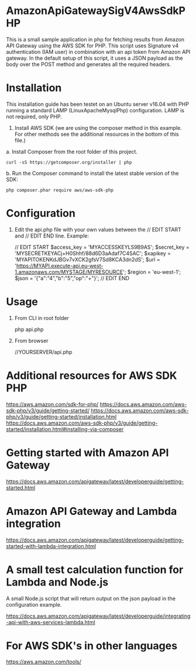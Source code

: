 # AmazonApiGatewaySigV4AwsSdkPHP
This is a small sample application in php for fetching results from Amazon API Gateway using the AWS SDK for PHP. This script uses Signature v4 authentication (IAM user) in combination with an api token from Amazon API gateway. In the default setup of this script, it uses a JSON payload as the body over the POST method and generates all the required headers.


# Installation

This installation guide has been testet on an Ubuntu server v16.04 with PHP running a standard LAMP (LinuxApacheMysqlPhp) configuration. LAMP is not required, only PHP.


1. Install AWS SDK (we are using the composer method in this example. For other methods see the additional resources in the bottom of this file.)

 a. Install Composer from the root folder of this project.

    curl -sS https://getcomposer.org/installer | php
  
 b. Run the Composer command to install the latest stable version of the SDK:

    php composer.phar require aws/aws-sdk-php


# Configuration

1. Edit the api.php file with your own values between the // EDIT START and // EDIT END line. Example:

    // EDIT START
    $access_key = 'MYACCESSKEYLS9B9AS';
    $secret_key = 'MYSECRETKEYACj+H0Shhf/88d6D3aAdaf7C4SAC';
    $xapikey    = 'MYAPITOKENKdJBGv7vXCK2gfsV7Sd8KCA3dn2dS';
    $url        = 'https://MYAPI.execute-api.eu-west-1.amazonaws.com/MYSTAGE/MYRESOURCE';
    $region     = 'eu-west-1';
    $json       = '{"a":"4","b":"5","op":"+"}';
    // EDIT END


# Usage

1. From CLI in root folder

    php api.php
    
2. From browser

    //YOURSERVER/api.php


# Additional resources for AWS SDK PHP

https://aws.amazon.com/sdk-for-php/
https://docs.aws.amazon.com/aws-sdk-php/v3/guide/getting-started/
https://docs.aws.amazon.com/aws-sdk-php/v3/guide/getting-started/installation.html
https://docs.aws.amazon.com/aws-sdk-php/v3/guide/getting-started/installation.html#installing-via-composer


# Getting started with Amazon API Gateway

https://docs.aws.amazon.com/apigateway/latest/developerguide/getting-started.html


# Amazon API Gateway and Lambda integration

https://docs.aws.amazon.com/apigateway/latest/developerguide/getting-started-with-lambda-integration.html


# A small test calculation function for Lambda and Node.js
A small Node.js script that will return output on the json payload in the configuration example.

https://docs.aws.amazon.com/apigateway/latest/developerguide/integrating-api-with-aws-services-lambda.html


# For AWS SDK's in other languages

https://aws.amazon.com/tools/
